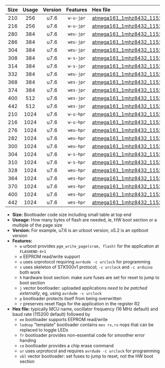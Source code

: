 |Size|Usage|Version|Features|Hex file|
|:-:|:-:|:-:|:-:|:--|
|210|256|u7.6|`w-u-jpr`|[atmega161_1mhz8432_115200bps_ur_vbl.hex](https://raw.githubusercontent.com/stefanrueger/urboot/main/atmega161_1mhz8432_115200bps_ur_vbl.hex)|
|216|256|u7.6|`w-u-jpr`|[atmega161_1mhz8432_115200bps_lednop_ur_vbl.hex](https://raw.githubusercontent.com/stefanrueger/urboot/main/atmega161_1mhz8432_115200bps_lednop_ur_vbl.hex)|
|280|384|u7.6|`weu-jpr`|[atmega161_1mhz8432_115200bps_ee_ur_vbl.hex](https://raw.githubusercontent.com/stefanrueger/urboot/main/atmega161_1mhz8432_115200bps_ee_ur_vbl.hex)|
|286|384|u7.6|`weu-jpr`|[atmega161_1mhz8432_115200bps_ee_lednop_ur_vbl.hex](https://raw.githubusercontent.com/stefanrueger/urboot/main/atmega161_1mhz8432_115200bps_ee_lednop_ur_vbl.hex)|
|304|384|u7.6|`weu-jpr`|[atmega161_1mhz8432_115200bps_ee_lednop_fr_ur_vbl.hex](https://raw.githubusercontent.com/stefanrueger/urboot/main/atmega161_1mhz8432_115200bps_ee_lednop_fr_ur_vbl.hex)|
|308|384|u7.6|`w-s-jpr`|[atmega161_1mhz8432_115200bps_vbl.hex](https://raw.githubusercontent.com/stefanrueger/urboot/main/atmega161_1mhz8432_115200bps_vbl.hex)|
|314|384|u7.6|`w-s-jpr`|[atmega161_1mhz8432_115200bps_lednop_vbl.hex](https://raw.githubusercontent.com/stefanrueger/urboot/main/atmega161_1mhz8432_115200bps_lednop_vbl.hex)|
|332|384|u7.6|`weu-jpr`|[atmega161_1mhz8432_115200bps_ee_lednop_fr_ce_ur_vbl.hex](https://raw.githubusercontent.com/stefanrueger/urboot/main/atmega161_1mhz8432_115200bps_ee_lednop_fr_ce_ur_vbl.hex)|
|368|384|u7.6|`wes-jpr`|[atmega161_1mhz8432_115200bps_ee_vbl.hex](https://raw.githubusercontent.com/stefanrueger/urboot/main/atmega161_1mhz8432_115200bps_ee_vbl.hex)|
|374|384|u7.6|`wes-jpr`|[atmega161_1mhz8432_115200bps_ee_lednop_vbl.hex](https://raw.githubusercontent.com/stefanrueger/urboot/main/atmega161_1mhz8432_115200bps_ee_lednop_vbl.hex)|
|400|512|u7.6|`wes-jpr`|[atmega161_1mhz8432_115200bps_ee_lednop_fr_vbl.hex](https://raw.githubusercontent.com/stefanrueger/urboot/main/atmega161_1mhz8432_115200bps_ee_lednop_fr_vbl.hex)|
|442|512|u7.6|`wes-jpr`|[atmega161_1mhz8432_115200bps_ee_lednop_fr_ce_vbl.hex](https://raw.githubusercontent.com/stefanrueger/urboot/main/atmega161_1mhz8432_115200bps_ee_lednop_fr_ce_vbl.hex)|
|210|1024|u7.6|`w-u-hpr`|[atmega161_1mhz8432_115200bps_ur.hex](https://raw.githubusercontent.com/stefanrueger/urboot/main/atmega161_1mhz8432_115200bps_ur.hex)|
|216|1024|u7.6|`w-u-hpr`|[atmega161_1mhz8432_115200bps_lednop_ur.hex](https://raw.githubusercontent.com/stefanrueger/urboot/main/atmega161_1mhz8432_115200bps_lednop_ur.hex)|
|276|1024|u7.6|`weu-hpr`|[atmega161_1mhz8432_115200bps_ee_ur.hex](https://raw.githubusercontent.com/stefanrueger/urboot/main/atmega161_1mhz8432_115200bps_ee_ur.hex)|
|282|1024|u7.6|`weu-hpr`|[atmega161_1mhz8432_115200bps_ee_lednop_ur.hex](https://raw.githubusercontent.com/stefanrueger/urboot/main/atmega161_1mhz8432_115200bps_ee_lednop_ur.hex)|
|300|1024|u7.6|`weu-hpr`|[atmega161_1mhz8432_115200bps_ee_lednop_fr_ur.hex](https://raw.githubusercontent.com/stefanrueger/urboot/main/atmega161_1mhz8432_115200bps_ee_lednop_fr_ur.hex)|
|304|1024|u7.6|`w-s-hpr`|[atmega161_1mhz8432_115200bps.hex](https://raw.githubusercontent.com/stefanrueger/urboot/main/atmega161_1mhz8432_115200bps.hex)|
|310|1024|u7.6|`w-s-hpr`|[atmega161_1mhz8432_115200bps_lednop.hex](https://raw.githubusercontent.com/stefanrueger/urboot/main/atmega161_1mhz8432_115200bps_lednop.hex)|
|328|1024|u7.6|`weu-hpr`|[atmega161_1mhz8432_115200bps_ee_lednop_fr_ce_ur.hex](https://raw.githubusercontent.com/stefanrueger/urboot/main/atmega161_1mhz8432_115200bps_ee_lednop_fr_ce_ur.hex)|
|364|1024|u7.6|`wes-hpr`|[atmega161_1mhz8432_115200bps_ee.hex](https://raw.githubusercontent.com/stefanrueger/urboot/main/atmega161_1mhz8432_115200bps_ee.hex)|
|370|1024|u7.6|`wes-hpr`|[atmega161_1mhz8432_115200bps_ee_lednop.hex](https://raw.githubusercontent.com/stefanrueger/urboot/main/atmega161_1mhz8432_115200bps_ee_lednop.hex)|
|400|1024|u7.6|`wes-hpr`|[atmega161_1mhz8432_115200bps_ee_lednop_fr.hex](https://raw.githubusercontent.com/stefanrueger/urboot/main/atmega161_1mhz8432_115200bps_ee_lednop_fr.hex)|
|442|1024|u7.6|`wes-hpr`|[atmega161_1mhz8432_115200bps_ee_lednop_fr_ce.hex](https://raw.githubusercontent.com/stefanrueger/urboot/main/atmega161_1mhz8432_115200bps_ee_lednop_fr_ce.hex)|

- **Size:** Bootloader code size including small table at top end
- **Useage:** How many bytes of flash are needed, ie, HW boot section or a multiple of the page size
- **Version:** For example, u7.6 is an urboot version, o5.2 is an optiboot version
- **Features:**
  + `w` urboot provides `pgm_write_page(sram, flash)` for the application at `FLASHEND-4+1`
  + `e` EEPROM read/write support
  + `u` uses urprotocol requiring `avrdude -c urclock` for programming
  + `s` uses skeleton of STK500v1 protocol; `-c urclock` and `-c arduino` both work
  + `h` hardware boot section: make sure fuses are set for reset to jump to boot section
  + `j` vector bootloader: uploaded applications *need to be patched externally*, eg, using `avrdude -c urclock`
  + `p` bootloader protects itself from being overwritten
  + `r` preserves reset flags for the application in the register R2
- **Hex file:** typically MCU name, oscillator frequency (16 MHz default) and baud rate (115200 default) followed by
  + `ee` bootloader supports EEPROM read/write
  + `lednop` "template" bootloader contains `mov rx,rx` nops that can be replaced to toggle LEDs
  + `fr` bootloader provides non-essential code for smoother error handing
  + `ce` bootloader provides a chip erase command
  + `ur` uses urprotocol and requires `avrdude -c urclock` for programming
  + `vbl` vector bootloader: set fuses to jump to reset, not the HW boot section
